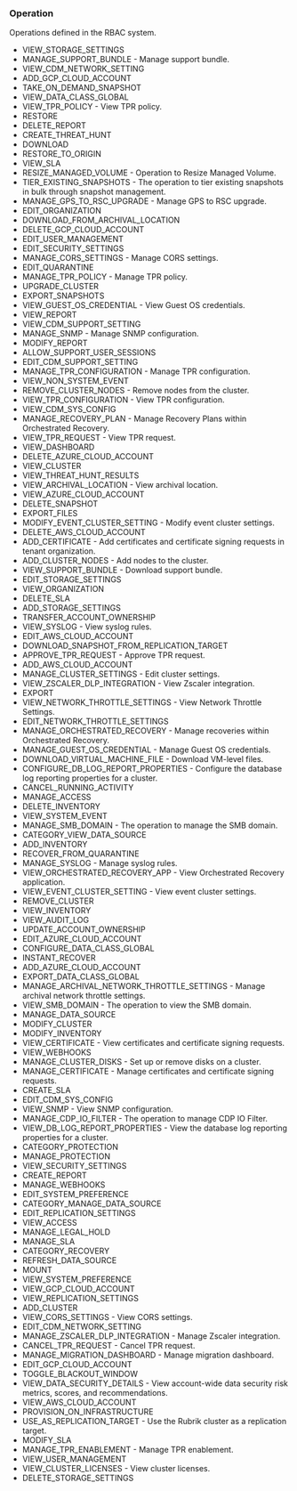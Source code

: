 ### Operation
Operations defined in the RBAC system.

- VIEW_STORAGE_SETTINGS
- MANAGE_SUPPORT_BUNDLE - Manage support bundle.
- VIEW_CDM_NETWORK_SETTING
- ADD_GCP_CLOUD_ACCOUNT
- TAKE_ON_DEMAND_SNAPSHOT
- VIEW_DATA_CLASS_GLOBAL
- VIEW_TPR_POLICY - View TPR policy.
- RESTORE
- DELETE_REPORT
- CREATE_THREAT_HUNT
- DOWNLOAD
- RESTORE_TO_ORIGIN
- VIEW_SLA
- RESIZE_MANAGED_VOLUME - Operation to Resize Managed Volume.
- TIER_EXISTING_SNAPSHOTS - The operation to tier existing snapshots in bulk through snapshot management.
- MANAGE_GPS_TO_RSC_UPGRADE - Manage GPS to RSC upgrade.
- EDIT_ORGANIZATION
- DOWNLOAD_FROM_ARCHIVAL_LOCATION
- DELETE_GCP_CLOUD_ACCOUNT
- EDIT_USER_MANAGEMENT
- EDIT_SECURITY_SETTINGS
- MANAGE_CORS_SETTINGS - Manage CORS settings.
- EDIT_QUARANTINE
- MANAGE_TPR_POLICY - Manage TPR policy.
- UPGRADE_CLUSTER
- EXPORT_SNAPSHOTS
- VIEW_GUEST_OS_CREDENTIAL - View Guest OS credentials.
- VIEW_REPORT
- VIEW_CDM_SUPPORT_SETTING
- MANAGE_SNMP - Manage SNMP configuration.
- MODIFY_REPORT
- ALLOW_SUPPORT_USER_SESSIONS
- EDIT_CDM_SUPPORT_SETTING
- MANAGE_TPR_CONFIGURATION - Manage TPR configuration.
- VIEW_NON_SYSTEM_EVENT
- REMOVE_CLUSTER_NODES - Remove nodes from the cluster.
- VIEW_TPR_CONFIGURATION - View TPR configuration.
- VIEW_CDM_SYS_CONFIG
- MANAGE_RECOVERY_PLAN - Manage Recovery Plans within Orchestrated Recovery.
- VIEW_TPR_REQUEST - View TPR request.
- VIEW_DASHBOARD
- DELETE_AZURE_CLOUD_ACCOUNT
- VIEW_CLUSTER
- VIEW_THREAT_HUNT_RESULTS
- VIEW_ARCHIVAL_LOCATION - View archival location.
- VIEW_AZURE_CLOUD_ACCOUNT
- DELETE_SNAPSHOT
- EXPORT_FILES
- MODIFY_EVENT_CLUSTER_SETTING - Modify event cluster settings.
- DELETE_AWS_CLOUD_ACCOUNT
- ADD_CERTIFICATE - Add certificates and certificate signing requests in tenant organization.
- ADD_CLUSTER_NODES - Add nodes to the cluster.
- VIEW_SUPPORT_BUNDLE - Download support bundle.
- EDIT_STORAGE_SETTINGS
- VIEW_ORGANIZATION
- DELETE_SLA
- ADD_STORAGE_SETTINGS
- TRANSFER_ACCOUNT_OWNERSHIP
- VIEW_SYSLOG - View syslog rules.
- EDIT_AWS_CLOUD_ACCOUNT
- DOWNLOAD_SNAPSHOT_FROM_REPLICATION_TARGET
- APPROVE_TPR_REQUEST - Approve TPR request.
- ADD_AWS_CLOUD_ACCOUNT
- MANAGE_CLUSTER_SETTINGS - Edit cluster settings.
- VIEW_ZSCALER_DLP_INTEGRATION - View Zscaler integration.
- EXPORT
- VIEW_NETWORK_THROTTLE_SETTINGS - View Network Throttle Settings.
- EDIT_NETWORK_THROTTLE_SETTINGS
- MANAGE_ORCHESTRATED_RECOVERY - Manage recoveries within Orchestrated Recovery.
- MANAGE_GUEST_OS_CREDENTIAL - Manage Guest OS credentials.
- DOWNLOAD_VIRTUAL_MACHINE_FILE - Download VM-level files.
- CONFIGURE_DB_LOG_REPORT_PROPERTIES - Configure the database log reporting properties for a cluster.
- CANCEL_RUNNING_ACTIVITY
- MANAGE_ACCESS
- DELETE_INVENTORY
- VIEW_SYSTEM_EVENT
- MANAGE_SMB_DOMAIN - The operation to manage the SMB domain.
- CATEGORY_VIEW_DATA_SOURCE
- ADD_INVENTORY
- RECOVER_FROM_QUARANTINE
- MANAGE_SYSLOG - Manage syslog rules.
- VIEW_ORCHESTRATED_RECOVERY_APP - View Orchestrated Recovery application.
- VIEW_EVENT_CLUSTER_SETTING - View event cluster settings.
- REMOVE_CLUSTER
- VIEW_INVENTORY
- VIEW_AUDIT_LOG
- UPDATE_ACCOUNT_OWNERSHIP
- EDIT_AZURE_CLOUD_ACCOUNT
- CONFIGURE_DATA_CLASS_GLOBAL
- INSTANT_RECOVER
- ADD_AZURE_CLOUD_ACCOUNT
- EXPORT_DATA_CLASS_GLOBAL
- MANAGE_ARCHIVAL_NETWORK_THROTTLE_SETTINGS - Manage archival network throttle settings.
- VIEW_SMB_DOMAIN - The operation to view the SMB domain.
- MANAGE_DATA_SOURCE
- MODIFY_CLUSTER
- MODIFY_INVENTORY
- VIEW_CERTIFICATE - View certificates and certificate signing requests.
- VIEW_WEBHOOKS
- MANAGE_CLUSTER_DISKS - Set up or remove disks on a cluster.
- MANAGE_CERTIFICATE - Manage certificates and certificate signing requests.
- CREATE_SLA
- EDIT_CDM_SYS_CONFIG
- VIEW_SNMP - View SNMP configuration.
- MANAGE_CDP_IO_FILTER - The operation to manage CDP IO Filter.
- VIEW_DB_LOG_REPORT_PROPERTIES - View the database log reporting properties for a cluster.
- CATEGORY_PROTECTION
- MANAGE_PROTECTION
- VIEW_SECURITY_SETTINGS
- CREATE_REPORT
- MANAGE_WEBHOOKS
- EDIT_SYSTEM_PREFERENCE
- CATEGORY_MANAGE_DATA_SOURCE
- EDIT_REPLICATION_SETTINGS
- VIEW_ACCESS
- MANAGE_LEGAL_HOLD
- MANAGE_SLA
- CATEGORY_RECOVERY
- REFRESH_DATA_SOURCE
- MOUNT
- VIEW_SYSTEM_PREFERENCE
- VIEW_GCP_CLOUD_ACCOUNT
- VIEW_REPLICATION_SETTINGS
- ADD_CLUSTER
- VIEW_CORS_SETTINGS - View CORS settings.
- EDIT_CDM_NETWORK_SETTING
- MANAGE_ZSCALER_DLP_INTEGRATION - Manage Zscaler integration.
- CANCEL_TPR_REQUEST - Cancel TPR request.
- MANAGE_MIGRATION_DASHBOARD - Manage migration dashboard.
- EDIT_GCP_CLOUD_ACCOUNT
- TOGGLE_BLACKOUT_WINDOW
- VIEW_DATA_SECURITY_DETAILS - View account-wide data security risk metrics, scores, and recommendations.
- VIEW_AWS_CLOUD_ACCOUNT
- PROVISION_ON_INFRASTRUCTURE
- USE_AS_REPLICATION_TARGET - Use the Rubrik cluster as a replication target.
- MODIFY_SLA
- MANAGE_TPR_ENABLEMENT - Manage TPR enablement.
- VIEW_USER_MANAGEMENT
- VIEW_CLUSTER_LICENSES - View cluster licenses.
- DELETE_STORAGE_SETTINGS
